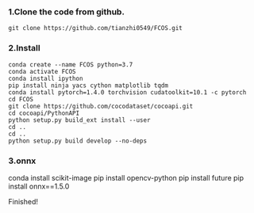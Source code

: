 ### 1.Clone the code from github.

```
git clone https://github.com/tianzhi0549/FCOS.git
```

### 2.Install

```
conda create --name FCOS python=3.7
conda activate FCOS
conda install ipython
pip install ninja yacs cython matplotlib tqdm
conda install pytorch=1.4.0 torchvision cudatoolkit=10.1 -c pytorch
cd FCOS
git clone https://github.com/cocodataset/cocoapi.git
cd cocoapi/PythonAPI
python setup.py build_ext install --user
cd ..
cd ..
python setup.py build develop --no-deps
```

### 3.onnx
conda install scikit-image
pip install opencv-python
pip install future
pip install onnx==1.5.0

Finished!
